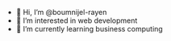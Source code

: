 - 👋 Hi, I’m @boumnijel-rayen
- 👀 I’m interested in web development
- 🌱 I’m currently learning business computing

<!---
boumnijel-rayen/boumnijel-rayen is a ✨ special ✨ repository because its `README.md` (this file) appears on your GitHub profile.
You can click the Preview link to take a look at your changes.
--->
